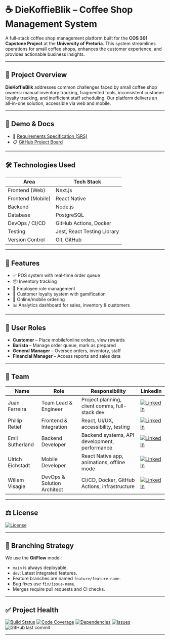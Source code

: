# ☕ DieKoffieBlik – Coffee Shop Management System

A full-stack coffee shop management platform built for the **COS 301 Capstone Project** at the **University of Pretoria**. This system streamlines operations for small coffee shops, enhances the customer experience, and provides actionable business insights.

---

## 📄 Project Overview

**DieKoffieBlik** addresses common challenges faced by small coffee shop owners: manual inventory tracking, fragmented tools, inconsistent customer loyalty tracking, and inefficient staff scheduling. Our platform delivers an all-in-one solution, accessible via web and mobile.

---

## 🚀 Demo & Docs

- 📑 [Requirements Specification (SRS)](docs/SRS-Coffee_Shop_Manager.pdf)
- 📋 [GitHub Project Board](https://github.com/orgs/COS301-SE-2025/projects/119/views/1)

---

## 🛠 Technologies Used

| Area               | Tech Stack                    |
|--------------------|-------------------------------|
| Frontend (Web)     | Next.js                       |
| Frontend (Mobile)  | React Native                  |
| Backend            | Node.js                       |
| Database           | PostgreSQL                    |
| DevOps / CI/CD     | GitHub Actions, Docker        |
| Testing            | Jest, React Testing Library   |
| Version Control    | Git, GitHub                   |

---

## 🧠 Features

- ✅ POS system with real-time order queue
- 📦 Inventory tracking
- 👥 Employee role management
- 🎁 Customer loyalty system with gamification
- 📱 Online/mobile ordering
- 📊 Analytics dashboard for sales, inventory & customers

---

## 🔐 User Roles

- **Customer** – Place mobile/online orders, view rewards
- **Barista** – Manage order queue, mark as prepared
- **General Manager** – Oversee orders, inventory, staff
- **Financial Manager** – Access reports and sales data

---

## 👥 Team

| Name               | Role                         | Responsibility                               | LinkedIn |
|--------------------|------------------------------|----------------------------------------------|----------|
| Juan Ferreira      | Team Lead & Engineer         | Project planning, client comms, full-stack dev | [![LinkedIn](https://img.shields.io/badge/LinkedIn-blue?logo=linkedin&logoColor=white)](https://www.linkedin.com/in/juan-ferreira-2a11a61b8) |
| Phillip Retief     | Frontend & Integration       | React, UI/UX, accessibility, testing          | [![LinkedIn](https://img.shields.io/badge/LinkedIn-blue?logo=linkedin&logoColor=white)](https://www.linkedin.com/in/phillip-retief-a48b23291) |
| Emil Sutherland    | Backend Developer            | Backend systems, API development, performance | [![LinkedIn](https://img.shields.io/badge/LinkedIn-blue?logo=linkedin&logoColor=white)](https://za.linkedin.com/in/emil-sutherland-2a837a356) |
| Ulrich Eichstadt   | Mobile Developer             | React Native app, animations, offline mode    | [![LinkedIn](https://img.shields.io/badge/LinkedIn-blue?logo=linkedin&logoColor=white)](https://za.linkedin.com/in/ulrich-eichst%C3%A4dt-060705354) |
| Willem Visagie     | DevOps & Solution Architect  | CI/CD, Docker, GitHub Actions, infrastructure | [![LinkedIn](https://img.shields.io/badge/LinkedIn-blue?logo=linkedin&logoColor=white)](https://www.linkedin.com/in/willem-visagie-a61872235) |

---

## ⚖️ License

[![License](https://img.shields.io/github/license/COS301-SE-2025/Coffee-Shop-Manager)](./LICENSE)

---

## 🌿 Branching Strategy

We use the **GitFlow** model:

- `main` is always deployable.
- `dev`: Latest integrated features.
- Feature branches are named `feature/feature-name`.
- Bug fixes use `fix/issue-name`.
- Merges require pull requests and CI checks.

---

## ✅ Project Health

[![Build Status](https://github.com/COS301-SE-2025/Coffee-Shop-Manager/actions/workflows/ci.yml/badge.svg)](https://github.com/COS301-SE-2025/Coffee-Shop-Manager/actions)
[![Code Coverage](https://codecov.io/gh/COS301-SE-2025/Coffee-Shop-Manager/branch/main/graph/badge.svg)](https://codecov.io/gh/COS301-SE-2025/Coffee-Shop-Manager)
[![Dependencies](https://img.shields.io/librariesio/github/COS301-SE-2025/Coffee-Shop-Manager)](https://libraries.io/github/COS301-SE-2025/Coffee-Shop-Manager)
[![Issues](https://img.shields.io/github/issues/COS301-SE-2025/Coffee-Shop-Manager)](https://github.com/COS301-SE-2025/Coffee-Shop-Manager/issues)
![GitHub last commit](https://img.shields.io/github/last-commit/COS301-SE-2025/Coffee-Shop-Manager)

---
